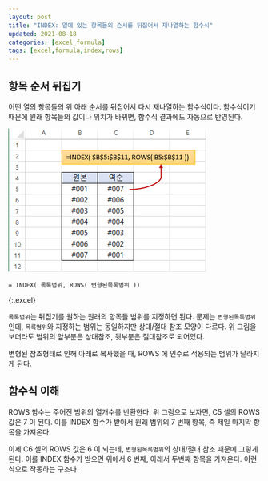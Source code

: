 ```yaml
---
layout: post
title: "INDEX: 열에 있는 항목들의 순서를 뒤집어서 재나열하는 함수식"
updated: 2021-08-18
categories: [excel_formula]
tags: [excel,formula,index,rows]
---
```


## 항목 순서 뒤집기

어떤 열의 항목들의 위 아래 순서를 뒤집어서 다시 재나열하는 함수식이다. 함수식이기 때문에 원래 항목들의 값이나 위치가 바뀌면, 함수식 결과에도 자동으로 반영된다.

![그림00](/img/msoffice/formula/formula-2410.png)

```excel
= INDEX( 목록범위, ROWS( 변형된목록범위 ))
```
{:.excel}

`목록범위`는 뒤집기를 원하는 원래의 항목들 범위를 지정하면 된다. 문제는 `변형된목록범위`인데, `목록범위`와 지정하는 범위는 동일하지만 상대/절대 참조 모양이 다르다. 위 그림을 보더라도 범위의 앞부분은 상대참조, 뒷부분은 절대참조로 되어있다.

변형된 참조형태로 인해 아래로 복사했을 때, ROWS 에 인수로 적용되는 범위가 달라지게 된다.

## 함수식 이해

ROWS 함수는 주어진 범위의 열개수를 반환한다. 위 그림으로 보자면, C5 셀의 ROWS 값은 7 이 된다. 이를 INDEX 함수가 받아서 원래 범위의 7 번째 항목, 즉 제일 마지막 항목을 가져온다.

이제 C6 셀의 ROWS 값은 6 이 되는데, `변형된목록범위`의 상대/절대 참조 때문에 그렇게 된다. 이를 INDEX 함수가 받으면 위에서 6 번째, 아래서 두번째 항목을 가져온다. 이런 식으로 작동하는 구조다.